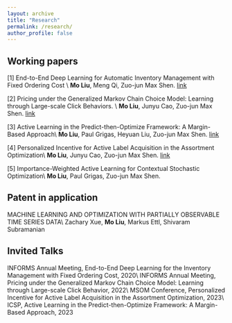 ```yaml
---
layout: archive
title: "Research"
permalink: /research/
author_profile: false
---
```


## Working papers

[1] End-to-End Deep Learning for Automatic Inventory Management with Fixed Ordering Cost \\
**Mo Liu**, Meng Qi, Zuo-jun Max Shen. [link](https://papers.ssrn.com/sol3/papers.cfm?abstract_id=3888897)


[2] Pricing under the Generalized Markov Chain Choice Model: Learning through Large-scale Click Behaviors. \\
**Mo Liu**, Junyu Cao, Zuo-jun Max Shen. [link](https://papers.ssrn.com/sol3/papers.cfm?abstract_id=4158054)

[3] Active Learning in the Predict-then-Optimize Framework: A Margin-Based Approach\\
**Mo Liu**, Paul Grigas, Heyuan Liu, Zuo-jun Max Shen. [link](http://arxiv.org/abs/2305.06584)

[4] Personalized Incentive for Active Label Acquisition in the Assortment Optimization\\
**Mo Liu**, Junyu Cao, Zuo-jun Max Shen. [link](https://papers.ssrn.com/sol3/papers.cfm?abstract_id=4487888)

[5] Importance-Weighted Active Learning for Contextual Stochastic Optimization\\
**Mo Liu**, Paul Grigas, Zuo-jun Max Shen.


## Patent in application

MACHINE LEARNING AND OPTIMIZATION WITH PARTIALLY OBSERVABLE TIME SERIES DATA\\
Zachary Xue, **Mo Liu**, Markus Ettl, Shivaram Subramanian


## Invited Talks

INFORMS Annual Meeting, End-to-End Deep Learning for the Inventory Management with Fixed Ordering Cost, 2020\\
INFORMS Annual Meeting, Pricing under the Generalized Markov Chain Choice Model: Learning through Large-scale Click Behavior, 2022\\
MSOM Conference, Personalized Incentive for Active Label Acquisition in the Assortment Optimization, 2023\\
ICSP, Active Learning in the Predict-then-Optimize Framework: A Margin-Based Approach, 2023
